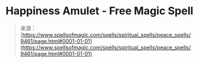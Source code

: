 <!--yml
category: 未分类
date: 2024-06-12 18:45:45
-->

# Happiness Amulet - Free Magic Spell

> 来源：[https://www.spellsofmagic.com/spells/spiritual_spells/peace_spells/9461/page.html#0001-01-01](https://www.spellsofmagic.com/spells/spiritual_spells/peace_spells/9461/page.html#0001-01-01)